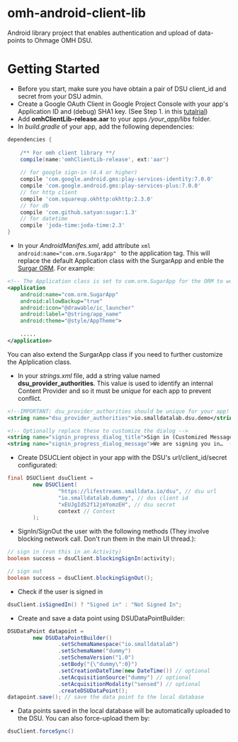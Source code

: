 # omh-android-client-lib
Android library project that enables authentication and upload of  data-points to Ohmage OMH DSU. 

# Getting Started
* Before you start, make sure you have obtain a pair of DSU client_id and secret from your DSU admin.
* Create a Google OAuth Client in Google Project Console with your app's Application ID and (debug) SHA1 key. (See Step 1. in this [tutalrial](https://developers.google.com/+/mobile/android/getting-started))
* Add **omhClientLib-release.aar** to your apps */your_app/libs* folder.
* In *build.gradle* of your app, add the following dependencies:
```gradle
dependencies {
 
    /** For omh client library **/
    compile(name:'omhClientLib-release', ext:'aar')
    
    // for google sign-in (4.4 or higher)
    compile 'com.google.android.gms:play-services-identity:7.0.0'
    compile 'com.google.android.gms:play-services-plus:7.0.0'
    // for http client
    compile 'com.squareup.okhttp:okhttp:2.3.0'
    // for db
    compile 'com.github.satyan:sugar:1.3'
    // for datetime
    compile 'joda-time:joda-time:2.3'
}
```
* In your *AndroidManifes.xml*, add attribute ```xml android:name="com.orm.SugarApp" ``` to the application tag. This will replace the default Application class with the SurgarApp and enble the [Surgar ORM](http://satyan.github.io/sugar/). For example:

```xml
<!-- The Application class is set to com.orm.SugarApp for the ORM to work.-->
<application
    android:name="com.orm.SugarApp"
    android:allowBackup="true"
    android:icon="@drawable/ic_launcher"
    android:label="@string/app_name"
    android:theme="@style/AppTheme">
    
    .....
</application>
```
  You can also extend the SurgarApp class if you need to further customize the Aplplication class.
  
* In your *strings.xml* file, add a string value named **dsu_provider_authorities**. This value is used to identify an internal Content Provider and so it must be *unique* for each app to prevent conflict.
```xml
<!--IMPORTANT: dsu_provider_authorities should be unique for your app! -->
<string name="dsu_provider_authorities">io.smalldatalab.dsu.demo</string>

<!-- Optionally replace these to customize the dialog -->
<string name="signin_progress_dialog_title">Sign in (Customized Message)</string>
<string name="signin_progress_dialog_message">We are signing you in…  (Customized Message)</string>
```
* Create DSUCLient object in your app with the DSU's url/client_id/secret configurated:
```java
final DSUClient dsuClient =
        new DSUClient(
                "https://lifestreams.smalldata.io/dsu", // dsu url
                "io.smalldatalab.dummy", // dus client id
                "xEUJgIdS2f12jmYomzEH", // dsu secret
                context // Context
        );
```
* SignIn/SignOut the user with the following methods (They involve blocking network call. Don't run them in the main UI thread.):
```java
// sign in (run this in an Activity)
boolean success = dsuClient.blockingSignIn(activity);

// sign out
boolean success = dsuClient.blockingSignOut();
```
* Check if the user is signed in
```java
dsuClient.isSignedIn() ? "Signed in" : "Not Signed In";
```
* Create and save a data point using DSUDataPointBuilder:
```java
DSUDataPoint datapoint =
        new DSUDataPointBuilder()
                .setSchemaNamespace("io.smalldatalab")
                .setSchemaName("dummy")
                .setSchemaVersion("1.0")
                .setBody("{\"dummy\":0}")
                .setCreationDateTime(new DateTime()) // optional
                .setAcquisitionSource("dummy") // optional
                .setAcquisitionModality("sensed") // optional
                .createDSUDataPoint();
datapoint.save(); // save the data point to the local database
```
* Data points saved in the local database will be automatically uploaded to the DSU. You can also force-upload them by:
```java
dsuClient.forceSync()
```
